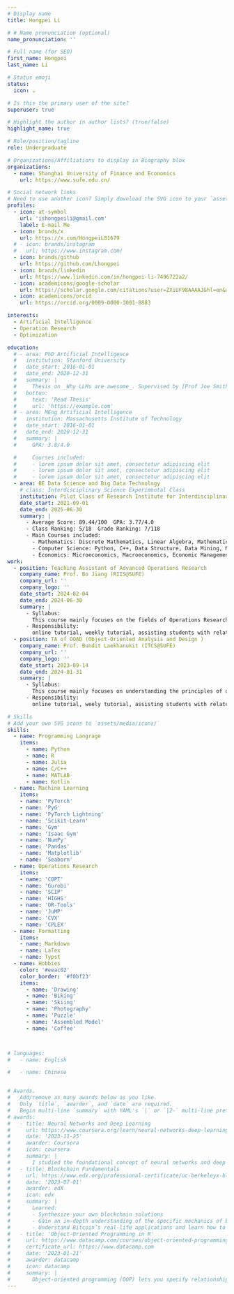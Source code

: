 ```yaml
---
# Display name
title: Hongpei Li 

# # Name pronunciation (optional)
name_pronunciation: ''

# Full name (for SEO)
first_name: Hongpei
last_name: Li

# Status emoji
status:
  icon: ☕️

# Is this the primary user of the site?
superuser: true

# Highlight the author in author lists? (true/false)
highlight_name: true

# Role/position/tagline
role: Undergraduate

# Organizations/Affiliations to display in Biography blox
organizations:
  - name: Shanghai University of Finance and Economics
    url: https://www.sufe.edu.cn/

# Social network links
# Need to use another icon? Simply download the SVG icon to your `assets/media/icons/` folder.
profiles:
  - icon: at-symbol
    url: 'ishongpeili@gmail.com'
    label: E-mail Me
  - icon: brands/x
    url: https://x.com/HongpeiL81679
  # - icon: brands/instagram
  #   url: https://www.instagram.com/
  - icon: brands/github
    url: https://github.com/Lhongpei
  - icon: brands/linkedin
    url: https://www.linkedin.com/in/hongpei-li-7496722a2/
  - icon: academicons/google-scholar
    url: https://scholar.google.com/citations?user=ZXiUF98AAAAJ&hl=en&authuser=2
  - icon: academicons/orcid
    url: https://orcid.org/0009-0000-3001-8883

interests:
  - Artificial Intelligence
  - Operation Research
  - Optimization

education:
  # - area: PhD Artificial Intelligence
  #   institution: Stanford University
  #   date_start: 2016-01-01
  #   date_end: 2020-12-31
  #   summary: |
  #     Thesis on _Why LLMs are awesome_. Supervised by [Prof Joe Smith](https://example.com). Presented papers at 5 IEEE conferences with the contributions being published in 2 Springer journals.
  #   button:
  #     text: 'Read Thesis'
  #     url: 'https://example.com'
  # - area: MEng Artificial Intelligence
  #   institution: Massachusetts Institute of Technology
  #   date_start: 2016-01-01
  #   date_end: 2020-12-31
  #   summary: |
  #     GPA: 3.8/4.0

  #     Courses included:
  #     - lorem ipsum dolor sit amet, consectetur adipiscing elit
  #     - lorem ipsum dolor sit amet, consectetur adipiscing elit
  #     - lorem ipsum dolor sit amet, consectetur adipiscing elit
  - area: BE Data Science and Big Data Technology
    # class: Interdisciplinary Science Experimental Class
    institution: Pilot Class of Research Institute for Interdisciplinary Science at Shanghai University of Finance and Economics
    date_start: 2021-09-01
    date_end: 2025-06-30
    summary: |
      - Average Score: 89.44/100  GPA: 3.77/4.0
      - Class Ranking: 5/18  Grade Ranking: 7/118
      - Main Courses included:
        - Mathematics: Discrete Mathematics, Linear Algebra, Mathematical Analysis, Probability, Mathematical Statistics, Stochastic Process, Numerical Computation Method, Game Theory, Dynamic Programming, High-Dimensional Data Analysis, Data-Driven Decision Making, Operations Management, Linear & Nonlinear Programming, Advanced Operations Research
        - Computer Science: Python, C++, Data Structure, Data Mining, Machine Learning, Deep Learning,  Advanced Program Design and Experiment, Algorithmic Design & Analysis
        - Economics: Microeconomics, Macroeconomics, Economic Management of Computer Application, Econometrics, Money and Banking
work:
  - position: Teaching Assistant of Advanced Operations Research
    company_name: Prof. Bo Jiang (RIIS@SUFE)
    company_url: ''
    company_logo: ''
    date_start: 2024-02-04
    date_end: 2024-06-30
    summary: |
      - Syllabus: 
        This course mainly focuses on the fields of Operations Research, including Optimization Theory, Integer Programming, Revenue Management, Constrained & Unconstrained Optimization, Robust Optimization.
      - Responsibility:
        online tutorial, weekly tutorial, assisting students with related questions and grading of the homework and exams.
  - position: TA of OOAD (Object-Oriented Analysis and Design )
    company_name: Prof. Bundit Laekhanukit (ITCS@SUFE)
    company_url: ''
    company_logo: ''
    date_start: 2023-09-14
    date_end: 2024-01-31
    summary: |
      - Syllabus: 
        This course mainly focuses on understanding the principles of object-oriented programming and design.
      - Responsibility:
        online tutorial, weely tutorial, assisting students with related questions and guiding the students to complete projects using Kotlin.

# Skills
# Add your own SVG icons to `assets/media/icons/`
skills:
  - name: Programming Langrage
    items:
      - name: Python
      - name: R
      - name: Julia
      - name: C/C++
      - name: MATLAB
      - name: Kotlin
  - name: Machine Learning
    items:
    - name: 'PyTorch'
    - name: 'PyG'
    - name: 'PyTorch Lightning'
    - name: 'Scikit-Learn'
    - name: 'Gym'
    - name: 'Isaac Gym'
    - name: 'NumPy'
    - name: 'Pandas'
    - name: 'Matplotlib'
    - name: 'Seaborn'
  - name: Operations Research
    items: 
    - name: 'COPT'
    - name: 'Gurobi'
    - name: 'SCIP'
    - name: 'HIGHS'
    - name: 'OR-Tools'
    - name: 'JuMP'
    - name: 'CVX'
    - name: 'CPLEX'
  - name: Formatting
    items:
    - name: Markdown
    - name: LaTex
    - name: Typst
  - name: Hobbies
    color: '#eeac02'
    color_border: '#f0bf23'
    items:
      - name: 'Drawing'
      - name: 'Biking'
      - name: 'Skiing'
      - name: 'Photography'
      - name: 'Puzzle'
      - name: 'Assembled Model'
      - name: 'Coffee'



# languages:
#   - name: English

#   - name: Chinese


# Awards.
#   Add/remove as many awards below as you like.
#   Only `title`, `awarder`, and `date` are required.
#   Begin multi-line `summary` with YAML's `|` or `|2-` multi-line prefix and indent 2 spaces below.
# awards:
#   - title: Neural Networks and Deep Learning
#     url: https://www.coursera.org/learn/neural-networks-deep-learning
#     date: '2023-11-25'
#     awarder: Coursera
#     icon: coursera
#     summary: |
#       I studied the foundational concept of neural networks and deep learning. By the end, I was familiar with the significant technological trends driving the rise of deep learning; build, train, and apply fully connected deep neural networks; implement efficient (vectorized) neural networks; identify key parameters in a neural network’s architecture; and apply deep learning to your own applications.
#   - title: Blockchain Fundamentals
#     url: https://www.edx.org/professional-certificate/uc-berkeleyx-blockchain-fundamentals
#     date: '2023-07-01'
#     awarder: edX
#     icon: edx
#     summary: |
#       Learned:
#       - Synthesize your own blockchain solutions
#       - Gain an in-depth understanding of the specific mechanics of Bitcoin
#       - Understand Bitcoin’s real-life applications and learn how to attack and destroy Bitcoin, Ethereum, smart contracts and Dapps, and alternatives to Bitcoin’s Proof-of-Work consensus algorithm
#   - title: 'Object-Oriented Programming in R'
#     url: https://www.datacamp.com/courses/object-oriented-programming-with-s3-and-r6-in-r
#     certificate_url: https://www.datacamp.com
#     date: '2023-01-21'
#     awarder: datacamp
#     icon: datacamp
#     summary: |
#       Object-oriented programming (OOP) lets you specify relationships between functions and the objects that they can act on, helping you manage complexity in your code. This is an intermediate level course, providing an introduction to OOP, using the S3 and R6 systems. S3 is a great day-to-day R programming tool that simplifies some of the functions that you write. R6 is especially useful for industry-specific analyses, working with web APIs, and building GUIs.
---
```


<!-- ## About Me

I am currently pursuing my Bachelor's degree at Shanghai University of Finance and Economics (2021.9 - 2025.6), specializing in the Interdisciplinary Science Experimental Class. My coursework includes Optimization, Operations Management, Algorithm Design, and Machine Learning. My research interests include Optimization and Artificial Intelligence. -->
